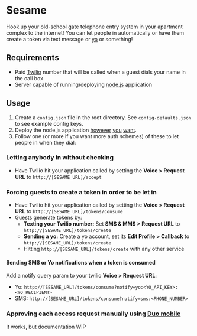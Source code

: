 # Sesame

Hook up your old-school gate telephone entry system in your apartment complex to the internet! You can let people in automatically or have them create a token via text message or [yo](http://justyo.co) or something!

## Requirements

* Paid [Twilio](http://twilio.com) number that will be called when a guest dials your name in the call box
* Server capable of running/deploying [node.js](http://nodejs.org) application

## Usage

1. Create a `config.json` file in the root directory. See `config-defaults.json` to see example config keys.
2. Deploy the node.js application [however](https://www.digitalocean.com/community/tutorials/how-to-use-pm2-to-setup-a-node-js-production-environment-on-an-ubuntu-vps) [you](http://thatextramile.be/blog/2012/01/hosting-a-node-js-site-through-apache/) [want](https://blog.risingstack.com/operating-node-in-production/).
3. Follow one (or more if you want more auth schemes) of these to let people in when they dial:

### Letting anybody in without checking

* Have Twilio hit your application called by setting the **Voice > Request URL** to `http://[SESAME_URL]/accept`

### Forcing guests to create a token in order to be let in

* Have Twilio hit your application called by setting the **Voice > Request URL** to `http://[SESAME_URL]/tokens/consume`
* Guests generate tokens by:
    * **Texting your Twilio number:** Set **SMS & MMS > Request URL** to  `http://[SESAME_URL]/tokens/create`
    * **Sending a [yo](http://justyo.co):** Create a yo account, set its **Edit Profile > Callback** to  `http://[SESAME_URL]/tokens/create`
    * Hitting `http://[SESAME_URL]/tokens/create` with any other service

#### Sending SMS or Yo notifications when a token is consumed

Add a notify query param to your twilio **Voice > Request URL**: 

* Yo: `http://[SESAME_URL]/tokens/consume?notify=yo:<YO_API_KEY>:<YO_RECIPIENT>`
* SMS: `http://[SESAME_URL]/tokens/consume?notify=sms:<PHONE_NUMBER>`

### Approving each access request manually using [Duo mobile](http://duosecurity.com)

It works, but documentation WIP
